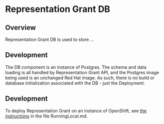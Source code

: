 # Representation Grant DB

## Overview

Representation Grant DB is used to store ...

## Development

The DB component is an instance of Postgres. The schema and data loading is all handled by Representation Grant API, and the Postgres image being used is an unchanged Red Hat image. As such, there is no build or database initialization associated with the DB - just the Deployment.

## Development

To deploy Representation Grant on an instance of OpenShift, see [the instructions](../RunningLocal.md) in the file RunningLocal.md.